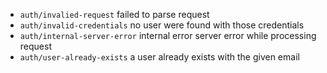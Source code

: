 -   `auth/invalied-request` failed to parse request
-   `auth/invalid-credentials` no user were found with those credentials
-   `auth/internal-server-error` internal error server error while processing request
-   `auth/user-already-exists` a user already exists with the given email
